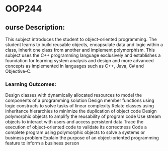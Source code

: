 # OOP244
	
  
## ourse Description:
This subject introduces the student to object-oriented programming. The student learns to build reusable objects, encapsulate data and logic within a class, inherit one class from another and implement polymorphism.  This subject uses the C++ programming language exclusively and establishes a foundation for learning system analysis and design and more advanced concepts as implemented in languages such as C++, Java, C# and Objective-C.  
  
  
 ### Learning Outcomes:
Design classes with dynamically allocated resources to model the components of a programming solution
Design member functions using logic constructs to solve tasks of linear complexity
Relate classes using inheritance hierarchies to minimize the duplication of object code
Design polymorphic objects to amplify the reusability of program code
Use stream objects to interact with users and access persistent data
Trace the execution of object-oriented code to validate its correctness
Code a complete program using polymorphic objects to solve a systems or business problem
Explain the purpose of an object-oriented programming feature to inform a business person
